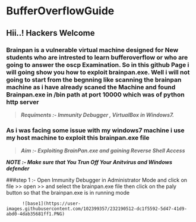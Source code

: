 # BufferOverflowGuide


## Hii..! Hackers Welcome 

### Brainpan is a vulnerable virtual machine designed for New students who are intrested to learn bufferoverflow or who are going to answer the oscp Examination. So in this github Page i will going show you how to exploit brainpan.exe. Well i will not going to start from the begnning like scanning the brainpan machine as i have already scaned the Machine and found Brainpan.exe in /bin path at port 10000 which was of python http server 



>***Requiments :- Immunity Debugger , VirtualBox in Windows7.***



### As i was facing some issue with my windows7 machine i use my host machine to exploit this brainpan.exe file 



>***Aim :- Exploiting BrainPan.exe and gaining Reverse Shell Access***



***NOTE :- Make sure that You Trun Off Your Anitvirus and Windows defender*** 

###step 1 :- Open Immunity Debugger in Administrator Mode and click on file >> open >> and select the brainpan.exe file
          then click on the paly button so that the brainpan.exe is in running mode
          
          
          ![base1](https://user-images.githubusercontent.com/102399357/232190512-dc1f5592-5d47-41d9-abd0-4dab35681ff1.PNG)

          
